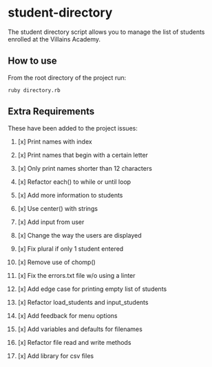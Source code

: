 # student-directory

The student directory script allows you to manage the list of students enrolled at the Villains Academy.

## How to use

From the root directory of the project run:

```shell
ruby directory.rb
```

## Extra Requirements

These have been added to the project issues:

1. [x] Print names with index

2. [x] Print names that begin with a certain letter

3. [x] Only print names shorter than 12 characters

4. [x] Refactor each() to while or until loop

5. [x] Add more information to students

6. [x] Use center() with strings

7. [x] Add input from user

8. [x] Change the way the users are displayed

9. [x] Fix plural if only 1 student entered

10. [x] Remove use of chomp()

11. [x] Fix the errors.txt file w/o using a linter

12. [x] Add edge case for printing empty list of students

13. [x] Refactor load_students and input_students

14. [x] Add feedback for menu options

15. [x] Add variables and defaults for filenames

16. [x] Refactor file read and write methods

17. [x] Add library for csv files
